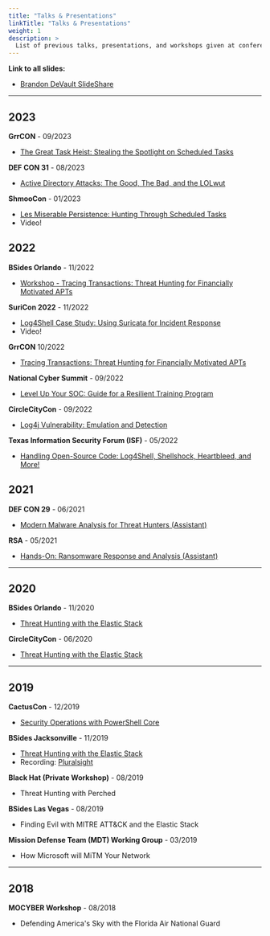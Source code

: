 ```yaml
---
title: "Talks & Presentations"
linkTitle: "Talks & Presentations"
weight: 1
description: >
  List of previous talks, presentations, and workshops given at conferences.
---
```


**Link to all slides:**
- [Brandon DeVault SlideShare](https://www.slideshare.net/BrandonDeVault/presentations)

---

## 2023

**GrrCON** - 09/2023
- [The Great Task Heist: Stealing the Spotlight on Scheduled Tasks](https://grrcon.com/presentations/#devault)

**DEF CON 31** - 08/2023
- [Active Directory Attacks: The Good, The Bad, and the LOLwut](https://forum.defcon.org/node/246032)

**ShmooCon** - 01/2023
- [Les Miserable Persistence: Hunting Through Scheduled Tasks](https://www.youtube.com/watch?v=9ZJkXmhogHQ)
- Video!

## 2022
**BSides Orlando** - 11/2022
- [Workshop - Tracing Transactions: Threat Hunting for Financially Motivated APTs](https://bsidesorlando.org/bsides-orlando/bsides-orlando-2022/workshops-2022/)

**SuriCon 2022** - 11/2022
- [Log4Shell Case Study: Using Suricata for Incident Response](https://www.youtube.com/watch?v=VnogtET3eQw)
- Video!

**GrrCON** 10/2022
- [Tracing Transactions: Threat Hunting for Financially Motivated APTs](https://grrcon.com/presentations2022/)

**National Cyber Summit** - 09/2022
- [Level Up Your SOC: Guide for a Resilient Training Program](https://www.nationalcybersummit.com/Program/2022-Speakers)

**CircleCityCon** - 09/2022
- [Log4j Vulnerability: Emulation and Detection](https://circlecitycon.org/talks/#log4j)

**Texas Information Security Forum (ISF)**  - 05/2022
- [Handling Open-Source Code: Log4Shell, Shellshock, Heartbleed, and More!](https://dir.texas.gov/information-security/information-security-forum)

## 2021
**DEF CON 29** - 06/2021
- [Modern Malware Analysis for Threat Hunters (Assistant)](https://forum.defcon.org/node/237331)

**RSA** - 05/2021
- [Hands-On: Ransomware Response and Analysis (Assistant)](https://www.rsaconference.com/Library/presentation/USA/2021/handson-ransomware-response-and-analysis)

---

## 2020
**BSides Orlando** - 11/2020
- [Threat Hunting with the Elastic Stack](https://bsidesorlando.zohobackstage.com/BSidesOrlando2020#/agenda)

**CircleCityCon** - 06/2020
- [Threat Hunting with the Elastic Stack](https://ccc-cft-2020.busyconf.com/activities/5defd3bf2c636e799e000031)

---

## 2019
**CactusCon** - 12/2019
- [Security Operations with PowerShell Core](https://www.cactuscon.com/2019-talks-and-workshops/security-operations-with-powershell-core)

**BSides Jacksonville** - 11/2019
- [Threat Hunting with the Elastic Stack](http://www.securitybsides.com/w/page/141827406/BSidesJacksonville2019)
- Recording: [Pluralsight](https://www.pluralsight.com/courses/bsides-jax-session-09?exp=3)

**Black Hat (Private Workshop)** - 08/2019
- Threat Hunting with Perched

**BSides Las Vegas** - 08/2019
- Finding Evil with MITRE ATT&CK and the Elastic Stack

**Mission Defense Team (MDT) Working Group** - 03/2019
- How Microsoft will MiTM Your Network 

---

## 2018
**MOCYBER Workshop** - 08/2018
- Defending America's Sky with the Florida Air National Guard

